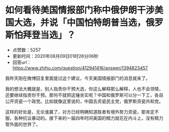 # 如何看待美国情报部门称中俄伊朗干涉美国大选，并说「中国怕特朗普当选，俄罗斯怕拜登当选」？
- 点赞数：5257
- 更新时间：2020年08月09日01时26分06秒
- 回答url：https://www.zhihu.com/question/412941416/answer/1394823457
<body>
 <p data-pid="eL92yTZ_">我昨天刚在微博回复里面提过这个建议，今天美国情报部门的消息就来了。</p>
 <p data-pid="t4iZjQpf">我的想法大概就是，别人指责你干预大选，你这么解释那么解释，人也不会领情，还要继续指责你干预。那何不就把这锤坐实呢？中国和俄罗斯可以分一下工，各自公开资瓷一个政党。比如就像这里说的，中国去资瓷民主党，俄罗斯资瓷共和党。</p>
 <p data-pid="jLKsU4OG">这样的好处是，无论谁赢了，对方已经明确知道胜者有境外势力资瓷，那肯定不服，各种抗议暴动的。接下来的一届四年时间美国的精力就花在内斗上，没有精力管外面的世界了。</p>
</body>